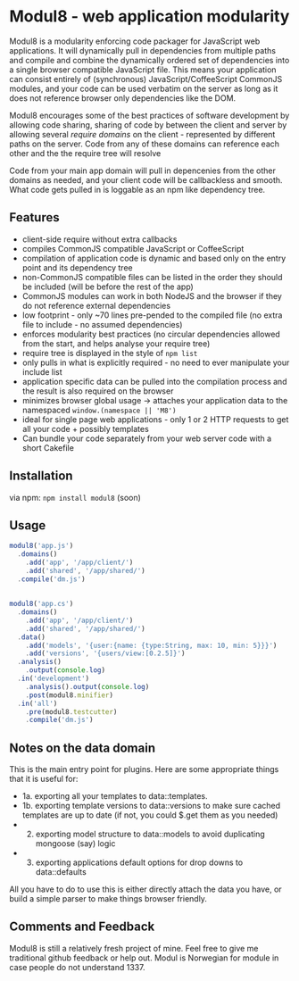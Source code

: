 # Modul8 - web application modularity

 Modul8 is a modularity enforcing code packager for JavaScript web applications.
 It will dynamically pull in dependencies from multiple paths and compile and combine the dynamically ordered set of dependencies
 into a single browser compatible JavaScript file. This means your application can consist entirely of (synchronous) JavaScript/CoffeeScript CommonJS modules, and your code
 can be used verbatim on the server as long as it does not reference browser only dependencies like the DOM.

 Modul8 encourages some of the best practices of software development by allowing code sharing,
 sharing of code by between the client and server by allowing several
 _require domains_ on the client - represented by different paths on the server. Code from any of these domains can reference each other and the the
 require tree will resolve

 Code from your main app domain will pull in depencenies from the
 other domains as needed, and your client code will be callbackless and smooth. What code gets pulled in is loggable as an npm like dependency tree.


## Features
  - client-side require without extra callbacks
  - compiles CommonJS compatible JavaScript or CoffeeScript
  - compilation of application code is dynamic and based only on the entry point and its dependency tree
  - non-CommonJS compatible files can be listed in the order they should be included (will be before the rest of the app)
  - CommonJS modules can work in both NodeJS and the browser if they do not reference external dependencies
  - low footprint - only ~70 lines pre-pended to the compiled file (no extra file to include - no assumed dependencies)
  - enforces modularity best practices (no circular dependencies allowed from the start, and helps analyse your require tree)
  - require tree is displayed in the style of `npm list`
  - only pulls in what is explicitly required - no need to ever manipulate your include list
  - application specific data can be pulled into the compilation process and the result is also required on the browser
  - minimizes browser global usage -> attaches your application data to the namespaced `window.(namespace || 'M8')`
  - ideal for single page web applications - only 1 or 2 HTTP requests to get all your code + possibly templates
  - Can bundle your code separately from your web server code with a short Cakefile

## Installation

via npm: `npm install modul8` (soon)

## Usage

```js
modul8('app.js')
  .domains()
    .add('app', '/app/client/')
    .add('shared', '/app/shared/')
  .compile('dm.js')
```
##

```js
modul8('app.cs')
  .domains()
    .add('app', '/app/client/')
    .add('shared', '/app/shared/')
  .data()
    .add('models', '{user:{name: {type:String, max: 10, min: 5}}}')
    .add('versions', '{users/view:[0.2.5]}')
  .analysis()
    .output(console.log)
  .in('development')
    .analysis().output(console.log)
    .post(modul8.minifier)
  .in('all')
    .pre(modul8.testcutter)
    .compile('dm.js')
```


## Notes on the data domain
This is the main entry point for plugins. Here are some appropriate things that it is useful for:

- 1a. exporting all your templates to data::templates.
- 1b. exporting template versions to data::versions to make sure cached templates are up to date (if not, you could $.get them as you needed)
- 2.  exporting model structure to data::models to avoid duplicating mongoose (say) logic
- 3.  exporting applications default options for drop downs to data::defaults

All you have to do to use this is either directly attach the data you have, or build a simple parser to make things browser friendly.



## Comments and Feedback
Modul8 is still a relatively fresh project of mine. Feel free to give me traditional github feedback or help out.
Modul is Norwegian for module in case people do not understand 1337.
